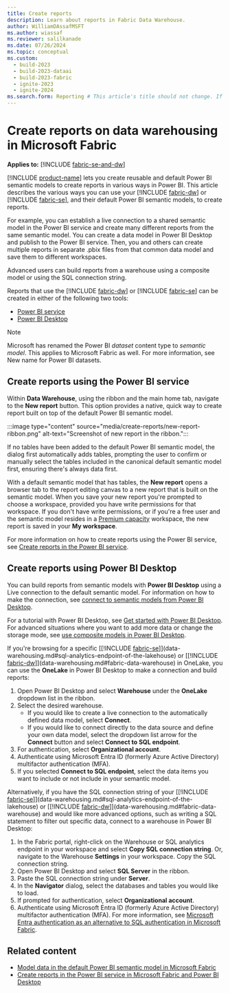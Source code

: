 ```yaml
---
title: Create reports
description: Learn about reports in Fabric Data Warehouse.
author: WilliamDAssafMSFT
ms.author: wiassaf
ms.reviewer: salilkanade
ms.date: 07/26/2024
ms.topic: conceptual
ms.custom:
  - build-2023
  - build-2023-dataai
  - build-2023-fabric
  - ignite-2023
  - ignite-2024
ms.search.form: Reporting # This article's title should not change. If so, contact engineering.
---
```

# Create reports on data warehousing in Microsoft Fabric

**Applies to:** [!INCLUDE [fabric-se-and-dw](includes/applies-to-version/fabric-se-and-dw.md)]

[!INCLUDE [product-name](../includes/product-name.md)] lets you create reusable and default Power BI semantic models to create reports in various ways in Power BI. This article describes the various ways you can use your [!INCLUDE [fabric-dw](includes/fabric-dw.md)] or [!INCLUDE [fabric-se](includes/fabric-se.md)], and their default Power BI semantic models, to create reports.

For example, you can establish a live connection to a shared semantic model in the Power BI service and create many different reports from the same semantic model. You can create a data model in Power BI Desktop and publish to the Power BI service. Then, you and others can create multiple reports in separate .pbix files from that common data model and save them to different workspaces.

Advanced users can build reports from a warehouse using a composite model or using the SQL connection string.

Reports that use the [!INCLUDE [fabric-dw](includes/fabric-dw.md)] or [!INCLUDE [fabric-se](includes/fabric-se.md)] can be created in either of the following two tools:

- [Power BI service](reports-power-bi-service.md)
- [Power BI Desktop](/power-bi/fundamentals/desktop-getting-started)

> [!NOTE]
> Microsoft has renamed the Power BI *dataset* content type to *semantic model*. This applies to Microsoft Fabric as well. For more information, see New name for Power BI datasets.

## Create reports using the Power BI service

Within **Data Warehouse**, using the ribbon and the main home tab, navigate to the **New report** button. This option provides a native, quick way to create report built on top of the default Power BI semantic model.

:::image type="content" source="media/create-reports/new-report-ribbon.png" alt-text="Screenshot of new report in the ribbon.":::

If no tables have been added to the default Power BI semantic model, the dialog first automatically adds tables, prompting the user to confirm or manually select the tables included in the canonical default semantic model first, ensuring there's always data first.

With a default semantic model that has tables, the **New report** opens a browser tab to the report editing canvas to a new report that is built on the semantic model. When you save your new report you're prompted to choose a workspace, provided you have write permissions for that workspace. If you don't have write permissions, or if you're a free user and the semantic model resides in a [Premium capacity](/power-bi/enterprise/service-premium-what-is) workspace, the new report is saved in your **My workspace**.

For more information on how to create reports using the Power BI service, see [Create reports in the Power BI service](reports-power-bi-service.md).

## Create reports using Power BI Desktop

You can build reports from semantic models with **Power BI Desktop** using a Live connection to the default semantic model. For information on how to make the connection, see [connect to semantic models from Power BI Desktop](/power-bi/connect-data/desktop-report-lifecycle-datasets).  

For a tutorial with Power BI Desktop, see [Get started with Power BI Desktop](/power-bi/fundamentals/desktop-getting-started). For advanced situations where you want to add more data or change the storage mode, see [use composite models in Power BI Desktop](/power-bi/transform-model/desktop-composite-models).

If you're browsing for a specific [[!INCLUDE [fabric-se](includes/fabric-se.md)]](data-warehousing.md#sql-analytics-endpoint-of-the-lakehouse) or [[!INCLUDE [fabric-dw](includes/fabric-dw.md)]](data-warehousing.md#fabric-data-warehouse) in OneLake, you can use the **OneLake** in Power BI Desktop to make a connection and build reports:

1. Open Power BI Desktop and select **Warehouse** under the **OneLake** dropdown list in the ribbon.
1. Select the desired warehouse.
    - If you would like to create a live connection to the automatically defined data model, select **Connect**.
    - If you would like to connect directly to the data source and define your own data model, select the dropdown list arrow for the **Connect** button and select **Connect to SQL endpoint**.
1. For authentication, select **Organizational account**.
1. Authenticate using Microsoft Entra ID (formerly Azure Active Directory) multifactor authentication (MFA).
1. If you selected **Connect to SQL endpoint**, select the data items you want to include or not include in your semantic model.

Alternatively, if you have the SQL connection string of your [[!INCLUDE [fabric-se](includes/fabric-se.md)]](data-warehousing.md#sql-analytics-endpoint-of-the-lakehouse) or [[!INCLUDE [fabric-dw](includes/fabric-dw.md)]](data-warehousing.md#fabric-data-warehouse) and would like more advanced options, such as writing a SQL statement to filter out specific data, connect to a warehouse in Power BI Desktop:

1. In the Fabric portal, right-click on the Warehouse or SQL analytics endpoint in your workspace and select **Copy SQL connection string**. Or, navigate to the Warehouse **Settings** in your workspace. Copy the SQL connection string.
1. Open Power BI Desktop and select **SQL Server** in the ribbon.
1. Paste the SQL connection string under **Server**.
1. In the **Navigator** dialog, select the databases and tables you would like to load.
1. If prompted for authentication, select **Organizational account**.
1. Authenticate using Microsoft Entra ID (formerly Azure Active Directory) multifactor authentication (MFA). For more information, see [Microsoft Entra authentication as an alternative to SQL authentication in Microsoft Fabric](entra-id-authentication.md).

## Related content

- [Model data in the default Power BI semantic model in Microsoft Fabric](default-power-bi-semantic-model.md)
- [Create reports in the Power BI service in Microsoft Fabric and Power BI Desktop](reports-power-bi-service.md)
